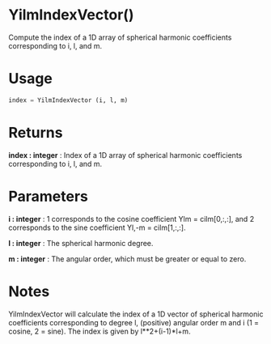 # YilmIndexVector()

Compute the index of a 1D array of spherical harmonic coefficients
corresponding to i, l, and m.

# Usage

```python
index = YilmIndexVector (i, l, m)
```

# Returns

**index : integer**
:   Index of a 1D array of spherical harmonic coefficients corresponding
        to i, l, and m.

# Parameters

**i : integer**
:   1 corresponds to the cosine coefficient Ylm = cilm[0,:,:], and 2
        corresponds to the sine coefficient Yl,-m = cilm[1,:,:].

**l : integer**
:   The spherical harmonic degree.

**m : integer**
:   The angular order, which must be greater or equal to zero.

# Notes

YilmIndexVector will calculate the index of a 1D vector of spherical
harmonic coefficients corresponding to degree l, (positive) angular order
m and i (1 = cosine, 2 = sine). The index is given by l\*\*2+(i-1)\*l+m.
    